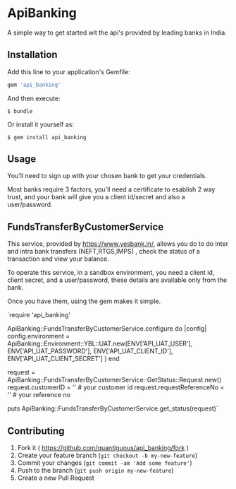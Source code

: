 # ApiBanking

A simple way to get started wit the api's provided by leading banks in India. 

## Installation

Add this line to your application's Gemfile:

```ruby
gem 'api_banking'
```

And then execute:

    $ bundle

Or install it yourself as:

    $ gem install api_banking

## Usage

You'll need to sign up with your chosen bank to get your credentials. 

Most banks require 3 factors, you'll need a certificate to esablish 2 way trust, and your bank will give you a client id/secret and also a user/password.

## FundsTransferByCustomerService

This service, provided by https://www.yesbank.in/, allows you do to do inter and intra bank transfers (NEFT,RTGS,IMPS) , check the status of a transaction and view your balance.

To operate this service, in a sandbox environment, you need a client id, client secret, and a user/password, these details are available only from the bank.

Once you have them, using the gem makes it simple.


`require 'api_banking'

ApiBanking::FundsTransferByCustomerService.configure do |config|
  config.environment = ApiBanking::Environment::YBL::UAT.new(ENV['API_UAT_USER'], ENV['API_UAT_PASSWORD'], ENV['API_UAT_CLIENT_ID'], ENV['API_UAT_CLIENT_SECRET']  )
end

request = ApiBanking::FundsTransferByCustomerService::GetStatus::Request.new()
request.customerID = '' # your customer id
request.requestReferenceNo = '' # your reference no

puts ApiBanking::FundsTransferByCustomerService.get_status(request)`

## Contributing

1. Fork it ( https://github.com/quantiguous/api_banking/fork )
2. Create your feature branch (`git checkout -b my-new-feature`)
3. Commit your changes (`git commit -am 'Add some feature'`)
4. Push to the branch (`git push origin my-new-feature`)
5. Create a new Pull Request
